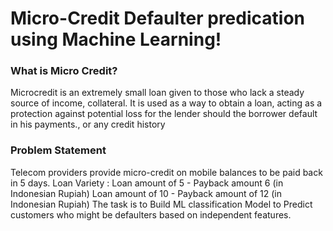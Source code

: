 # Micro-Credit Defaulter predication using Machine Learning!
### What is Micro Credit?
Microcredit is an extremely small loan given to those who lack a steady source of income, collateral. It is used as a way to obtain a loan, acting as a protection against potential loss for the lender should the borrower default in his payments., or any credit history

### Problem Statement
Telecom providers provide micro-credit on mobile balances to be paid back in 5 days.
Loan Variety :
Loan amount of 5 - Payback amount 6 (in Indonesian Rupiah)
Loan amount of 10 - Payback amount of 12 (in Indonesian Rupiah)
The task is to Build  ML classification Model to Predict customers who might be defaulters based on independent features.

